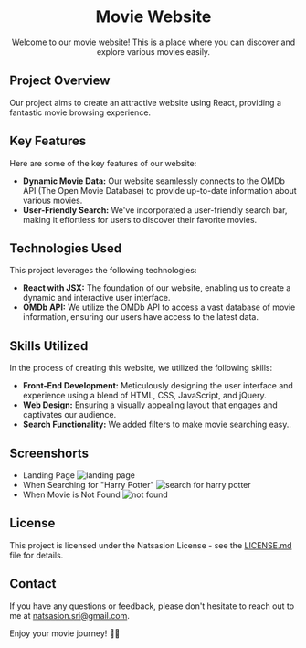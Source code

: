 <h1 align="center">Movie Website</h1>

<p align="center">
  Welcome to our movie website! This is a place where you can discover and explore various movies easily.
    <br>
    <!--<a href="https://nsicecream.netlify.app/index.html">[ Live Website ]</a>-->
</p>

## Project Overview
Our project aims to create an attractive website using React, providing a fantastic movie browsing experience.

## Key Features
Here are some of the key features of our website:
* **Dynamic Movie Data:** Our website seamlessly connects to the OMDb API (The Open Movie Database) to provide up-to-date information about various movies.
* **User-Friendly Search:** We've incorporated a user-friendly search bar, making it effortless for users to discover their favorite movies.

## Technologies Used
This project leverages the following technologies:
* **React with JSX:** The foundation of our website, enabling us to create a dynamic and interactive user interface.
* **OMDb API:** We utilize the OMDb API to access a vast database of movie information, ensuring our users have access to the latest data.

## Skills Utilized
In the process of creating this website, we utilized the following skills:

* **Front-End Development:** Meticulously designing the user interface and experience using a blend of HTML, CSS, JavaScript, and jQuery.
* **Web Design:** Ensuring a visually appealing layout that engages and captivates our audience.
* **Search Functionality:** We added filters to make movie searching easy..

## Screenshorts
* Landing Page
![landing page](https://github.com/Natsasi-on/movies-website/assets/100752017/89da6e98-34ee-45fe-abd6-772dc1290220)
* When Searching for "Harry Potter"
![search for harry potter](https://github.com/Natsasi-on/movies-website/assets/100752017/427a8ecc-b32f-44a2-8493-ea7a24566c91)
* When Movie is Not Found
![not found](https://github.com/Natsasi-on/movies-website/assets/100752017/aab38c4b-a181-4dc1-8f2c-6fe2696bc59d)

## License
This project is licensed under the Natsasion License - see the [LICENSE.md](LICENSE) file for details.

<!--## Get Started
//Feel free to explore our live website to get a taste of what our ice cream restaurant has to offer.

//For more details, visit the [Live website](https://nsicecream.netlify.app/index.html).-->

## Contact
If you have any questions or feedback, please don't hesitate to reach out to me at [natsasion.sri@gmail.com](mailto:natsasion.sri@gmail.com).

Enjoy your movie journey! 🍿🎥

